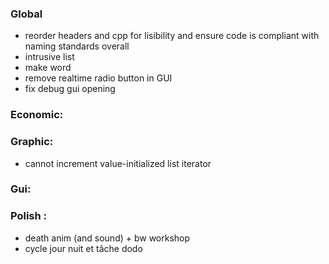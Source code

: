 ### Global
- reorder headers and cpp for lisibility and ensure code is compliant with naming standards overall
- intrusive list
- make word
- remove realtime radio button in GUI
- fix debug gui opening


### Economic:

### Graphic:
- cannot increment value-initialized list iterator

### Gui:

### Polish :
- death anim (and sound) + bw workshop
- cycle jour nuit et tâche dodo
